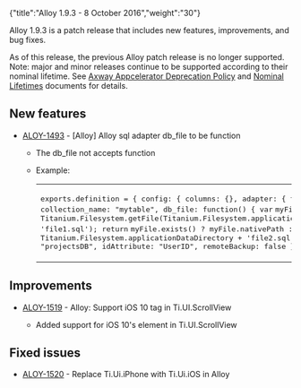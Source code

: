 {"title":"Alloy 1.9.3 - 8 October 2016","weight":"30"}

Alloy 1.9.3 is a patch release that includes new features, improvements, and bug fixes.

As of this release, the previous Alloy patch release is no longer supported. Note: major and minor releases continue to be supported according to their nominal lifetime. See [Axway Appcelerator Deprecation Policy](/docs/appc/AMPLIFY_Appcelerator_Services_Overview/Axway_Appcelerator_Deprecation_Policy/) and [Nominal Lifetimes](/docs/appc/AMPLIFY_Appcelerator_Services_Overview/Axway_Appcelerator_Product_Lifecycle/#nominal-lifetimes) documents for details.

## New features

* [ALOY-1493](https://jira.appcelerator.org/browse/ALOY-1493) - \[Alloy\] Alloy sql adapter db\_file to be function

    * The db\_file not accepts function

    * Example:

        <table class="confluenceTable"><thead class=" "></thead><tfoot class=" "></tfoot><tbody class=" "><tr><td class="confluenceTd" rowspan="1" colspan="1"><p><tt class="js plain ">exports.definition = {</tt><tt class="js spaces "> </tt><tt class="js plain ">config: {</tt><tt class="js spaces "> </tt><tt class="js plain ">columns: {},</tt><tt class="js spaces "> </tt><tt class="js plain ">adapter: {</tt><tt class="js spaces "> </tt><tt class="js plain ">type: </tt><tt class="js string ">"sql"</tt><tt class="js plain ">,</tt><tt class="js spaces "> </tt><tt class="js plain ">collection_name: </tt><tt class="js string ">"mytable"</tt><tt class="js plain ">,</tt><tt class="js spaces "> </tt><tt class="js plain ">db_file: </tt><tt class="js keyword ">function</tt><tt class="js plain ">() {</tt><tt class="js spaces "> </tt><tt class="js keyword ">var</tt> <tt class="js plain ">myFile = Titanium.Filesystem.getFile(Titanium.Filesystem.applicationDataDirectory, </tt><tt class="js string ">'file1.sql'</tt><tt class="js plain ">);</tt><tt class="js spaces "> </tt><tt class="js keyword ">return</tt> <tt class="js plain ">myFile.exists() ? myFile.nativePath : Titanium.Filesystem.applicationDataDirectory + </tt><tt class="js string ">'file2.sql'</tt><tt class="js plain ">;</tt><tt class="js spaces "> </tt><tt class="js plain ">},</tt><tt class="js spaces "> </tt><tt class="js plain ">db_name: </tt><tt class="js string ">"projectsDB"</tt><tt class="js plain ">,</tt><tt class="js spaces "> </tt><tt class="js plain ">idAttribute: </tt><tt class="js string ">"UserID"</tt><tt class="js plain ">,</tt><tt class="js spaces "> </tt><tt class="js plain ">remoteBackup: </tt><tt class="js keyword ">false</tt><tt class="js spaces "> </tt><tt class="js plain ">}</tt><tt class="js spaces "> </tt><tt class="js plain ">}</tt><tt class="js plain ">};</tt></p></td></tr></tbody></table>

## Improvements

* [ALOY-1519](https://jira.appcelerator.org/browse/ALOY-1519) - Alloy: Support iOS 10 <RefreshControl> tag in Ti.UI.ScrollView

    * Added support for iOS 10's <RefreshControl> element in Ti.UI.ScrollView

## Fixed issues

* [ALOY-1520](https://jira.appcelerator.org/browse/ALOY-1520) - Replace Ti.Ui.iPhone with Ti.Ui.iOS in Alloy
